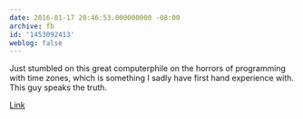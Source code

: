 ```yaml
---
date: 2016-01-17 20:46:53.000000000 -08:00
archive: fb
id: '1453092413'
weblog: false
---
```


Just stumbled on this great computerphile on the horrors of programming with time zones, which is something I sadly have first hand experience with. This guy speaks the truth. 

[Link](http://youtu.be/-5wpm-gesOY)
